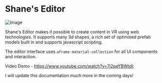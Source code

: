 # Shane's Editor
![Image](https://i.imgur.com/5i63FdD.png)

Shane's Editor makes it possible to create content in VR using web technologies.
It supports many 3d shapes, a rich set of optimised prefab models built in and supports javascript scripting.

The editor interface uses `aframe-material-collection` for all UI components and interaction.

Video Demo - https://www.youtube.com/watch?v=7i2peYBWtdI;

I will update this documentation much more in the coming days!
